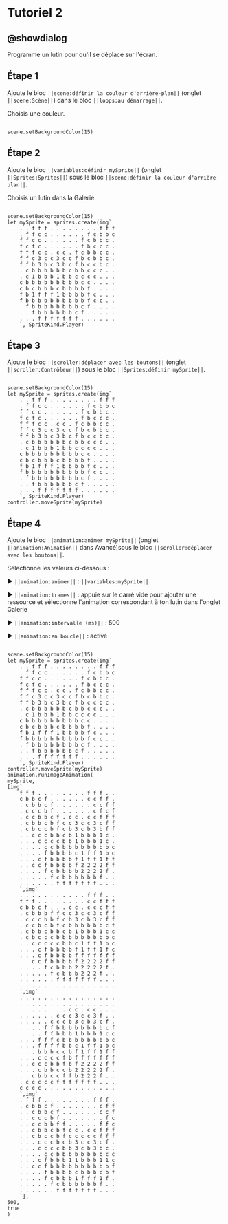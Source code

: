 # Tutoriel 2

## @showdialog

Programme un lutin pour qu'il se déplace sur l'écran.

## Étape 1

Ajoute le bloc ``||scene:définir la couleur d'arrière-plan||`` (onglet ``||scene:Scène||``) dans le bloc ``||loops:au démarrage||``.

Choisis une couleur.

```blocks

scene.setBackgroundColor(15)

```

## Étape 2

Ajoute le bloc ``||variables:définir mySprite||`` (onglet ``||Sprites:Sprites||``) sous le bloc ``||scene:définir la couleur d'arrière-plan||``.

Choisis un lutin dans la Galerie.

```blocks

scene.setBackgroundColor(15)
let mySprite = sprites.create(img`
    . . f f f . . . . . . . . f f f 
    . f f c c . . . . . . f c b b c 
    f f c c . . . . . . f c b b c . 
    f c f c . . . . . . f b c c c . 
    f f f c c . c c . f c b b c c . 
    f f c 3 c c 3 c c f b c b b c . 
    f f b 3 b c 3 b c f b c c b c . 
    . c b b b b b b c b b c c c . . 
    . c 1 b b b 1 b b c c c c . . . 
    c b b b b b b b b b c c . . . . 
    c b c b b b c b b b b f . . . . 
    f b 1 f f f 1 b b b b f c . . . 
    f b b b b b b b b b b f c c . . 
    . f b b b b b b b b c f . . . . 
    . . f b b b b b b c f . . . . . 
    . . . f f f f f f f . . . . . . 
    `, SpriteKind.Player)

```

## Étape 3

Ajoute le bloc ``||scroller:déplacer avec les boutons||`` (onglet ``||scroller:Contrôleur||``) sous le bloc ``||Sprites:définir mySprite||``.

```blocks

scene.setBackgroundColor(15)
let mySprite = sprites.create(img`
    . . f f f . . . . . . . . f f f 
    . f f c c . . . . . . f c b b c 
    f f c c . . . . . . f c b b c . 
    f c f c . . . . . . f b c c c . 
    f f f c c . c c . f c b b c c . 
    f f c 3 c c 3 c c f b c b b c . 
    f f b 3 b c 3 b c f b c c b c . 
    . c b b b b b b c b b c c c . . 
    . c 1 b b b 1 b b c c c c . . . 
    c b b b b b b b b b c c . . . . 
    c b c b b b c b b b b f . . . . 
    f b 1 f f f 1 b b b b f c . . . 
    f b b b b b b b b b b f c c . . 
    . f b b b b b b b b c f . . . . 
    . . f b b b b b b c f . . . . . 
    . . . f f f f f f f . . . . . . 
    `, SpriteKind.Player)
controller.moveSprite(mySprite)

```

## Étape 4

Ajoute le bloc ``||animation:animer mySprite||`` (onglet ``||animation:Animation||`` dans Avancé)sous le bloc ``||scroller:déplacer avec les boutons||``.

Sélectionne les valeurs ci-dessous :

► ``||animation:animer||`` : ``||variables:mySprite||``

► ``||animation:trames||`` : appuie sur le carré vide pour ajouter une ressource et sélectionne l'animation correspondant à ton lutin dans l'onglet Galerie

► ``||animation:intervalle (ms)||`` : 500 

► ``||animation:en boucle||`` : activé

```blocks

scene.setBackgroundColor(15)
let mySprite = sprites.create(img`
    . . f f f . . . . . . . . f f f 
    . f f c c . . . . . . f c b b c 
    f f c c . . . . . . f c b b c . 
    f c f c . . . . . . f b c c c . 
    f f f c c . c c . f c b b c c . 
    f f c 3 c c 3 c c f b c b b c . 
    f f b 3 b c 3 b c f b c c b c . 
    . c b b b b b b c b b c c c . . 
    . c 1 b b b 1 b b c c c c . . . 
    c b b b b b b b b b c c . . . . 
    c b c b b b c b b b b f . . . . 
    f b 1 f f f 1 b b b b f c . . . 
    f b b b b b b b b b b f c c . . 
    . f b b b b b b b b c f . . . . 
    . . f b b b b b b c f . . . . . 
    . . . f f f f f f f . . . . . . 
    `, SpriteKind.Player)
controller.moveSprite(mySprite)
animation.runImageAnimation(
mySprite,
[img`
    f f f . . . . . . . . f f f . . 
    c b b c f . . . . . . c c f f . 
    . c b b c f . . . . . . c c f f 
    . c c c b f . . . . . . c f c f 
    . c c b b c f . c c . c c f f f 
    . c b b c b f c c 3 c c 3 c f f 
    . c b c c b f c b 3 c b 3 b f f 
    . . c c c b b c b 1 b b b 1 c . 
    . . . c c c c b b 1 b b b 1 c . 
    . . . . c c b b b b b b b b b c 
    . . . . f b b b b c 1 f f 1 b c 
    . . . c f b b b b f 1 f f 1 f f 
    . . c c f b b b b f 2 2 2 2 f f 
    . . . . f c b b b b 2 2 2 2 f . 
    . . . . . f c b b b b b b f . . 
    . . . . . . f f f f f f f . . . 
    `,img`
    . . . . . . . . . . . f f f . . 
    f f f . . . . . . . . c c f f f 
    c b b c f . . . c c . c c c f f 
    . c b b b f f c c 3 c c 3 c f f 
    . c c c b b f c b 3 c b 3 c f f 
    . c c b c b f c b b b b b b c f 
    . c b b c b b c b 1 b b b 1 c c 
    . c b c c c b b b b b b b b b c 
    . . c c c c c b b c 1 f f 1 b c 
    . . . c f b b b b f 1 f f 1 f c 
    . . . c f b b b b f f f f f f f 
    . . c c f b b b b f 2 2 2 2 f f 
    . . . . f c b b b 2 2 2 2 2 f . 
    . . . . . f c b b b 2 2 2 f . . 
    . . . . . . f f f f f f f . . . 
    . . . . . . . . . . . . . . . . 
    `,img`
    . . . . . . . . . . . . . . . . 
    . . . . . . . . . . . . . . . . 
    . . . . . . . . c c . c c . . . 
    . . . . . . c c c 3 c c 3 f . . 
    . . . . . c c c b 3 c b 3 c f . 
    . . . . f f b b b b b b b b c f 
    . . . . f f b b b 1 b b b 1 c c 
    . . . f f f c b b b b b b b b c 
    . . . f f f f b b c 1 f f 1 b c 
    . . . b b b c c b f 1 f f 1 f f 
    . . . c c c c f b f f f f f f f 
    . . c c c b b f b f 2 2 2 2 f f 
    . . . c b b c c b 2 2 2 2 2 f . 
    . . c b b c c f f b 2 2 2 f . . 
    . c c c c c f f f f f f f . . . 
    c c c c . . . . . . . . . . . . 
    `,img`
    . f f f . . . . . . . . f f f . 
    . c b b c f . . . . . . . c f f 
    . . c b b c f . . . . . . c c f 
    . . c c c b f . . . . . . . f c 
    . . c c b b f f . . . . . f f c 
    . . c b b c b f c c . c c f f f 
    . . c b c c b f c c c c c f f f 
    . . . c c c b c b 3 c c 3 c f . 
    . . . c c c c b b 3 c b 3 b c . 
    . . . . c c b b b b b b b b c c 
    . . . c f b b b 1 1 b b b 1 1 c 
    . . c c f b b b b b b b b b b f 
    . . . . f b b b b c b b b c b f 
    . . . . f c b b b 1 f f f 1 f . 
    . . . . . f c b b b b b b f . . 
    . . . . . . f f f f f f f . . . 
    `],
500,
true
)

```

